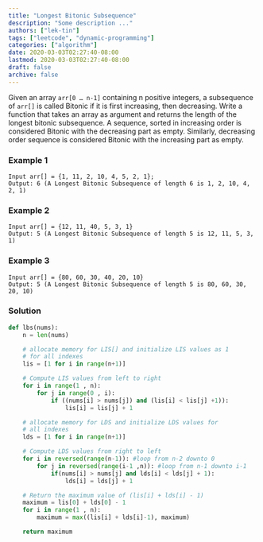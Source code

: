 ```yaml
---
title: "Longest Bitonic Subsequence"
description: "Some description ..."
authors: ["lek-tin"]
tags: ["leetcode", "dynamic-programming"]
categories: ["algorithm"]
date: 2020-03-03T02:27:40-08:00
lastmod: 2020-03-03T02:27:40-08:00
draft: false
archive: false
---
```

Given an array `arr[0 … n-1]` containing n positive integers, a subsequence of `arr[]` is called Bitonic if it is first increasing, then decreasing. Write a function that takes an array as argument and returns the length of the longest bitonic subsequence.
A sequence, sorted in increasing order is considered Bitonic with the decreasing part as empty. Similarly, decreasing order sequence is considered Bitonic with the increasing part as empty.

### Example 1

```
Input arr[] = {1, 11, 2, 10, 4, 5, 2, 1};
Output: 6 (A Longest Bitonic Subsequence of length 6 is 1, 2, 10, 4, 2, 1)
```

### Example 2

```
Input arr[] = {12, 11, 40, 5, 3, 1}
Output: 5 (A Longest Bitonic Subsequence of length 5 is 12, 11, 5, 3, 1)
```

### Example 3

```
Input arr[] = {80, 60, 30, 40, 20, 10}
Output: 5 (A Longest Bitonic Subsequence of length 5 is 80, 60, 30, 20, 10)
```

### Solution

```python
def lbs(nums):
    n = len(nums)

    # allocate memory for LIS[] and initialize LIS values as 1
    # for all indexes
    lis = [1 for i in range(n+1)]

    # Compute LIS values from left to right
    for i in range(1 , n):
        for j in range(0 , i):
            if ((nums[i] > nums[j]) and (lis[i] < lis[j] +1)):
                lis[i] = lis[j] + 1

    # allocate memory for LDS and initialize LDS values for
    # all indexes
    lds = [1 for i in range(n+1)]

    # Compute LDS values from right to left
    for i in reversed(range(n-1)): #loop from n-2 downto 0
        for j in reversed(range(i-1 ,n)): #loop from n-1 downto i-1
            if(nums[i] > nums[j] and lds[i] < lds[j] + 1):
                lds[i] = lds[j] + 1

    # Return the maximum value of (lis[i] + lds[i] - 1)
    maximum = lis[0] + lds[0] - 1
    for i in range(1 , n):
        maximum = max((lis[i] + lds[i]-1), maximum)

    return maximum
```